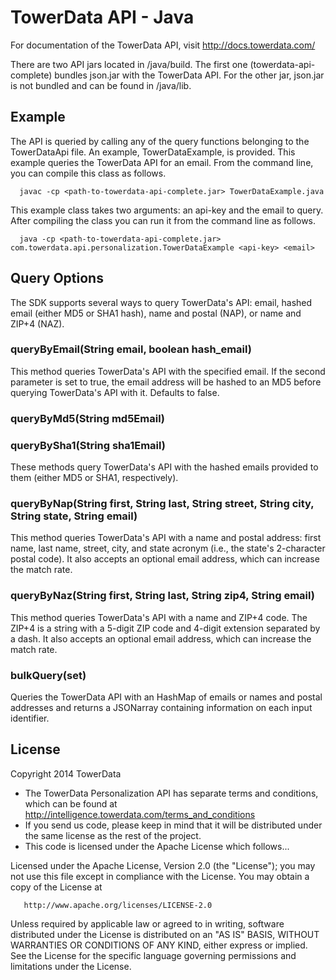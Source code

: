 TowerData API - Java
====================================

For documentation of the TowerData API, visit 
http://docs.towerdata.com/

There are two API jars located in /java/build. The first one
(towerdata-api-complete) bundles json.jar with the TowerData API.
For the other jar, json.jar is not bundled and can be found in /java/lib.

Example
-------

The API is queried by calling any of the query functions belonging
to the TowerDataApi file. An example, TowerDataExample, is
provided. This example queries the TowerData API for an
email. From the command line, you can compile this class as follows.

      javac -cp <path-to-towerdata-api-complete.jar> TowerDataExample.java

This example class takes two arguments: an api-key and the email to query.
After compiling the class you can run it from the command line as follows.

      java -cp <path-to-towerdata-api-complete.jar> com.towerdata.api.personalization.TowerDataExample <api-key> <email>

Query Options
-------------
The SDK supports several ways to query TowerData's API: email, hashed email (either MD5 or SHA1 hash), name and postal (NAP), or name and ZIP+4 (NAZ).

### queryByEmail(String email, boolean hash_email)

This method queries TowerData's API with the specified email. If the second parameter is set to true, the email address will be hashed to an MD5 before querying TowerData's API with it. Defaults to false.

### queryByMd5(String md5Email)
### queryBySha1(String sha1Email)

These methods query TowerData's API with the hashed emails provided to them (either MD5 or SHA1, respectively). 

### queryByNap(String first, String last, String street, String city, String state, String email)

This method queries TowerData's API with a name and postal address: first name, last name, street, city, and state acronym (i.e., the state's 2-character postal code). It also accepts an optional email address, which can increase the match rate.

### queryByNaz(String first, String last, String zip4, String email)

This method queries TowerData's API with a name and ZIP+4 code. The ZIP+4 is a string with a 5-digit ZIP code and 4-digit extension separated by a dash. It also accepts an optional email address, which can increase the match rate.

### bulkQuery(set)

Queries the TowerData API with an HashMap of emails or names and postal addresses and returns a JSONarray containing information on each input identifier.

License
-------
Copyright 2014 TowerData

* The TowerData Personalization API has separate terms and conditions, which can
  be found at http://intelligence.towerdata.com/terms_and_conditions
* If you send us code, please keep in mind that it will be distributed under
  the same license as the rest of the project.
* This code is licensed under the Apache License which follows...

Licensed under the Apache License, Version 2.0 (the "License");
you may not use this file except in compliance with the License.
You may obtain a copy of the License at

       http://www.apache.org/licenses/LICENSE-2.0

Unless required by applicable law or agreed to in writing, software
distributed under the License is distributed on an "AS IS" BASIS,
WITHOUT WARRANTIES OR CONDITIONS OF ANY KIND, either express or implied.
See the License for the specific language governing permissions and
limitations under the License.
